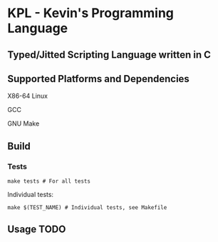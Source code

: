 # KPL - Kevin's Programming Language

## Typed/Jitted Scripting Language written in C

## Supported Platforms and Dependencies

X86-64 Linux

GCC

GNU Make

## Build

### Tests

```
make tests # For all tests
```

Individual tests:

```
make $(TEST_NAME) # Individual tests, see Makefile
```

## Usage TODO
